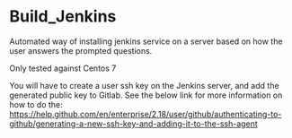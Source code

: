 # Build_Jenkins
Automated way of installing jenkins service on a server based on how the user answers the prompted questions.

Only tested against Centos 7

You will have to create a user ssh key on the Jenkins server, and add the generated public key to Gitlab. See the below
link for more information on how to do the:
  https://help.github.com/en/enterprise/2.18/user/github/authenticating-to-github/generating-a-new-ssh-key-and-adding-it-to-the-ssh-agent
